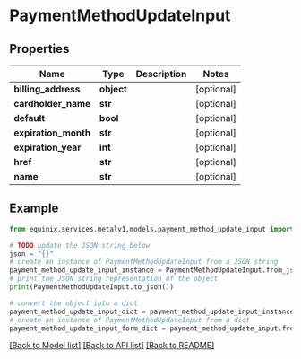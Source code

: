 # PaymentMethodUpdateInput


## Properties

Name | Type | Description | Notes
------------ | ------------- | ------------- | -------------
**billing_address** | **object** |  | [optional] 
**cardholder_name** | **str** |  | [optional] 
**default** | **bool** |  | [optional] 
**expiration_month** | **str** |  | [optional] 
**expiration_year** | **int** |  | [optional] 
**href** | **str** |  | [optional] 
**name** | **str** |  | [optional] 

## Example

```python
from equinix.services.metalv1.models.payment_method_update_input import PaymentMethodUpdateInput

# TODO update the JSON string below
json = "{}"
# create an instance of PaymentMethodUpdateInput from a JSON string
payment_method_update_input_instance = PaymentMethodUpdateInput.from_json(json)
# print the JSON string representation of the object
print(PaymentMethodUpdateInput.to_json())

# convert the object into a dict
payment_method_update_input_dict = payment_method_update_input_instance.to_dict()
# create an instance of PaymentMethodUpdateInput from a dict
payment_method_update_input_form_dict = payment_method_update_input.from_dict(payment_method_update_input_dict)
```
[[Back to Model list]](../README.md#documentation-for-models) [[Back to API list]](../README.md#documentation-for-api-endpoints) [[Back to README]](../README.md)


